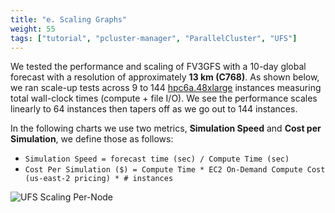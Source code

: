 ```yaml
---
title: "e. Scaling Graphs"
weight: 55
tags: ["tutorial", "pcluster-manager", "ParallelCluster", "UFS"]
---
```


We tested the performance and scaling of FV3GFS with a 10-day global forecast with a resolution of approximately **13 km (C768)**. As shown below, we ran scale-up tests across 9 to 144 [hpc6a.48xlarge](https://aws.amazon.com/ec2/instance-types/hpc6/) instances measuring total wall-clock times (compute + file I/O). We see the performance scales linearly to 64 instances then tapers off as we go out to 144 instances.

In the following charts we use two metrics, **Simulation Speed** and **Cost per Simulation**, we define those as follows:

* `Simulation Speed = forecast time (sec) / Compute Time (sec)`
* `Cost Per Simulation ($) = Compute Time * EC2 On-Demand Compute Cost (us-east-2 pricing) * # instances`

![UFS Scaling Per-Node](/images/ufs/performance.png)